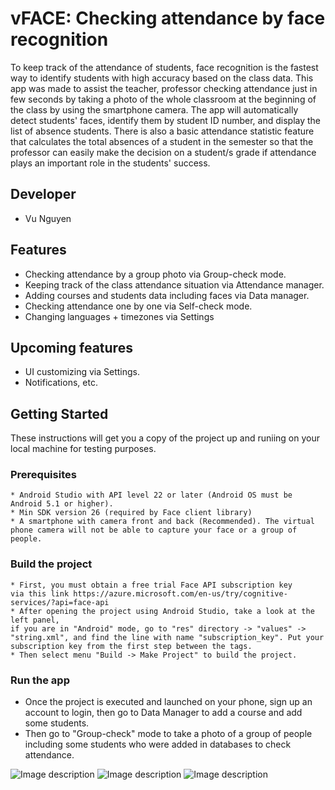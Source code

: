 # vFACE: Checking attendance by face recognition

To keep track of the attendance of students, face recognition is the fastest way to identify students with high accuracy based on the class data. This app was made to assist the teacher, professor checking attendance just in few seconds by taking a photo of the whole classroom at the beginning of the class by using the smartphone camera. The app will automatically detect students' faces, identify them by student ID number, and display the list of absence students. There is also a basic attendance statistic feature that calculates the total absences of a student in the semester so that the professor can easily make the decision on a student/s grade if attendance plays an important role in the students' success.

## Developer
* Vu Nguyen

## Features
* Checking attendance by a group photo via Group-check mode.
* Keeping track of the class attendance situation via Attendance manager.
* Adding courses and students data including faces via Data manager.
* Checking attendance one by one via Self-check mode.
* Changing languages + timezones via Settings

## Upcoming features
* UI customizing via Settings.
* Notifications, etc.

## Getting Started
These instructions will get you a copy of the project up and runiing on your local machine for testing purposes.
### Prerequisites
```
* Android Studio with API level 22 or later (Android OS must be Android 5.1 or higher).
* Min SDK version 26 (required by Face client library)
* A smartphone with camera front and back (Recommended). The virtual phone camera will not be able to capture your face or a group of people.
```
### Build the project
```
* First, you must obtain a free trial Face API subscription key 
via this link https://azure.microsoft.com/en-us/try/cognitive-services/?api=face-api
* After opening the project using Android Studio, take a look at the left panel, 
if you are in "Android" mode, go to "res" directory -> "values" -> "string.xml", and find the line with name "subscription_key". Put your subscription key from the first step between the tags.
* Then select menu "Build -> Make Project" to build the project.
```
### Run the app
* Once the project is executed and launched on your phone, sign up an account to login, then go to Data Manager to add a course and add some students.
* Then go to "Group-check" mode to take a photo of a group of people including some students who were added in databases to check attendance.

![Image description](https://i.ibb.co/42bKRmX/Screenshot-2020-03-16-14-15-00-127-com-example-vface.jpg) 
![Image description](https://i.ibb.co/VpY8W3r/Screenshot-2020-03-16-13-57-04-852-com-example-vface.jpg) 
![Image description](https://i.ibb.co/Hn2RDZ3/Screenshot-2020-03-16-13-56-43-653-com-example-vface.jpg)

